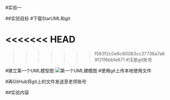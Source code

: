 #实验一


##实验目标
#下载StarUML和git

<<<<<<< HEAD
=======

>>>>>>> f583f2c0e8c60083cc37736a7a69f21f6bbfe671
#注册git账号


#建立第一个UML模型图
![第一个UML建模图](https://i.imgur.com/AHPsorR.png)
#使用git上传本地使用文件

#再GitHub将git上的文件发送至老师账号

##实验内容


